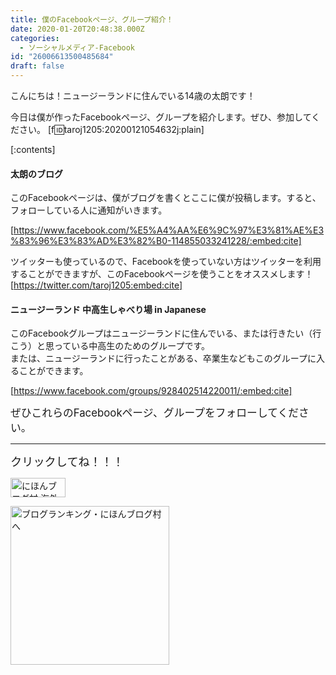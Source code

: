 ```yaml
---
title: 僕のFacebookページ、グループ紹介！
date: 2020-01-20T20:48:38.000Z
categories:
  - ソーシャルメディア-Facebook
id: "26006613500485684"
draft: false
---
```

こんにちは！ニュージーランドに住んでいる14歳の太朗です！

今日は僕が作ったFacebookページ、グループを紹介します。ぜひ、参加してください。
[f:id:taroj1205:20200121054632j:plain]

[:contents]


#### 太朗のブログ

このFacebookページは、僕がブログを書くとここに僕が投稿します。すると、フォローしている人に通知がいきます。<br />


<!-- more -->



[https://www.facebook.com/%E5%A4%AA%E6%9C%97%E3%81%AE%E3%83%96%E3%83%AD%E3%82%B0-114855033241228/:embed:cite]


ツイッターも使っているので、Facebookを使っていない方はツイッターを利用することができますが、このFacebookページを使うことをオススメします！
[https://twitter.com/taroj1205:embed:cite]

#### ニュージーランド 中高生しゃべり場 in Japanese
このFacebookグループはニュージーランドに住んでいる、または行きたい（行こう）と思っている中高生のためのグループです。<br />
または、ニュージーランドに行ったことがある、卒業生などもこのグループに入ることができます。<br />

[https://www.facebook.com/groups/928402514220011/:embed:cite]


<span style="font-size: 120%">ぜひこれらのFacebookページ、グループをフォローしてください。</span>

<hr />

<span style="font-size: 130%">クリックしてね！！！</span>
<p><a href="https://overseas.blogmura.com/ranking/in?p_cid=10927073" target="_blank"><img src="https://b.blogmura.com/overseas/88_31.gif" alt="にほんブログ村 海外生活ブログへ" width="88" height="31" border="0" /></a></p>
<p><a href="https://blogmura.com/ranking/in?p_cid=10927073" target="_blank"><img src="https://b.blogmura.com/original/11502" alt="ブログランキング・にほんブログ村へ" width="254" border="0" /></a></p>
